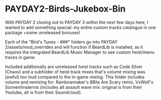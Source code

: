 # PAYDAY2-Birds-Jukebox-Bin
With PAYDAY 2 closing out to PAYDAY 3 within the next few days here, I wanted to add something special: my entire custom tracks catalogue in one package +some unreleased bonuses!

Each of the "Bird's Tunes - ###" folders go into PAYDAY 2/assets/mod_overrides and will function if BeardLib is installed, 
as it requires the integrated BeardLib Music Manager to see custom heist/menu tracks in game.

Included additionally are unreleased heist tracks such as Code Silver (Chaos) and a subfolder of heist track mixes that's volume mixing was [awful] too loud compared to the in-game mixing.
This folder includes volume and remixing for:
Rainbowmaker's 8Bits Are Scary remix,
VxWolf's Sonnenfinsternis (includes alt assault wave mix: original is from their Youtube, alt is from their Soundcloud).
